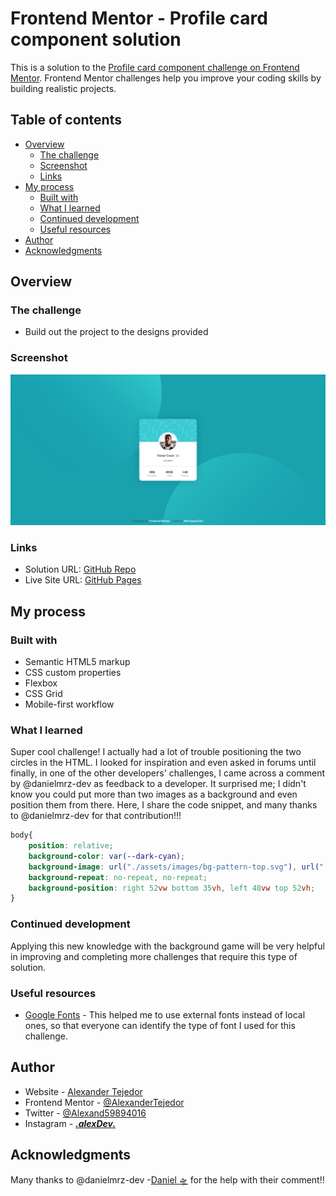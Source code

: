 # Frontend Mentor - Profile card component solution

This is a solution to the [Profile card component challenge on Frontend Mentor](https://www.frontendmentor.io/challenges/profile-card-component-cfArpWshJ). Frontend Mentor challenges help you improve your coding skills by building realistic projects. 

## Table of contents

- [Overview](#overview)
  - [The challenge](#the-challenge)
  - [Screenshot](#screenshot)
  - [Links](#links)
- [My process](#my-process)
  - [Built with](#built-with)
  - [What I learned](#what-i-learned)
  - [Continued development](#continued-development)
  - [Useful resources](#useful-resources)
- [Author](#author)
- [Acknowledgments](#acknowledgments)

## Overview

### The challenge

- Build out the project to the designs provided

### Screenshot

![](./assets/images/screenshot.png)

### Links

- Solution URL: [GitHub Repo](https://github.com/AlexanderTejedor/Profile-card-component)
- Live Site URL: [GitHub Pages](https://alexandertejedor.github.io/Profile-card-component/)

## My process

### Built with

- Semantic HTML5 markup
- CSS custom properties
- Flexbox
- CSS Grid
- Mobile-first workflow

### What I learned

Super cool challenge! I actually had a lot of trouble positioning the two circles in the HTML. I looked for inspiration and even asked in forums until finally, in one of the other developers' challenges, I came across a comment by @danielmrz-dev as feedback to a developer. It surprised me; I didn't know you could put more than two images as a background and even position them from there. Here, I share the code snippet, and many thanks to @danielmrz-dev for that contribution!!!

```css
body{
    position: relative;
    background-color: var(--dark-cyan);
    background-image: url("./assets/images/bg-pattern-top.svg"), url("./assets/images/bg-pattern-bottom.svg");
    background-repeat: no-repeat, no-repeat;
    background-position: right 52vw bottom 35vh, left 48vw top 52vh;
}
```

### Continued development

Applying this new knowledge with the background game will be very helpful in improving and completing more challenges that require this type of solution.

### Useful resources

- [Google Fonts](https://fonts.google.com/) - This helped me to use external fonts instead of local ones, so that everyone can identify the type of font I used for this challenge.

## Author

- Website - [Alexander Tejedor](https://github.com/AlexanderTejedor)
- Frontend Mentor - [@AlexanderTejedor](https://www.frontendmentor.io/profile/AlexanderTejedor)
- Twitter - [@Alexand59894016](https://x.com/Alexand59894016)
- Instagram - [___.alexDev.___](https://www.instagram.com/___.alexdev.___/)

## Acknowledgments


Many thanks to @danielmrz-dev -[Daniel 🛸](https://www.frontendmentor.io/profile/danielmrz-dev) for the help with their comment!!
